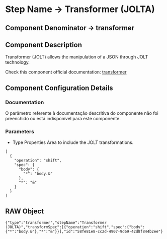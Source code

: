# Step Name -> Transformer (JOLTA)
## Component Denominator -> transformer

## Component Description

Transformer (JOLT) allows the manipulation of a JSON through JOLT technology.

Check this component official documentation: [transformer](https://docs.digibee.com/documentation/components/tools/transformer-jolt "Digibee transformer documentation")

## Component Configuration Details
### Documentation

O parâmetro referente à documentação descritiva do componente não foi preenchido ou está indisponível para este componente.

### Parameters

* Type Properties
Area to include the JOLT transformations.

```
[
  {
    "operation": "shift",
    "spec": {
      "body": {
        "*": "body.&"
      },
      "*": "&"
    }
  }
]
```

## RAW Object

```
{"type":"transformer","stepName":"Transformer (JOLTA)","transformSpec":[{"operation":"shift","spec":{"body":{"*":"body.&"},"*":"&"}}],"id":"58fe81e8-cc2d-4907-9d69-42d8f844b2ee"}
```